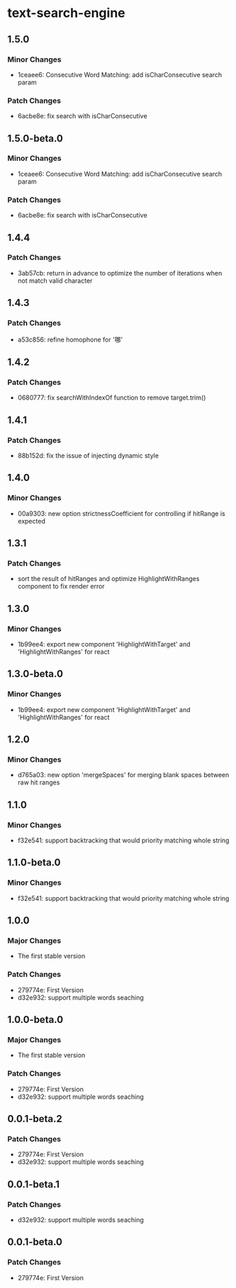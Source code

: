 # text-search-engine

## 1.5.0

### Minor Changes

- 1ceaee6: Consecutive Word Matching: add isCharConsecutive search param

### Patch Changes

- 6acbe8e: fix search with isCharConsecutive

## 1.5.0-beta.0

### Minor Changes

- 1ceaee6: Consecutive Word Matching: add isCharConsecutive search param

### Patch Changes

- 6acbe8e: fix search with isCharConsecutive

## 1.4.4

### Patch Changes

- 3ab57cb: return in advance to optimize the number of iterations when not match valid character

## 1.4.3

### Patch Changes

- a53c856: refine homophone for '哪'

## 1.4.2

### Patch Changes

- 0680777: fix searchWithIndexOf function to remove target.trim()

## 1.4.1

### Patch Changes

- 88b152d: fix the issue of injecting dynamic style

## 1.4.0

### Minor Changes

- 00a9303: new option strictnessCoefficient for controlling if hitRange is expected

## 1.3.1

### Patch Changes

- sort the result of hitRanges and optimize HighlightWithRanges component to fix render error

## 1.3.0

### Minor Changes

- 1b99ee4: export new component 'HighlightWithTarget' and 'HighlightWithRanges' for react

## 1.3.0-beta.0

### Minor Changes

- 1b99ee4: export new component 'HighlightWithTarget' and 'HighlightWithRanges' for react

## 1.2.0

### Minor Changes

- d765a03: new option 'mergeSpaces' for merging blank spaces between raw hit ranges

## 1.1.0

### Minor Changes

- f32e541: support backtracking that would priority matching whole string

## 1.1.0-beta.0

### Minor Changes

- f32e541: support backtracking that would priority matching whole string

## 1.0.0

### Major Changes

- The first stable version

### Patch Changes

- 279774e: First Version
- d32e932: support multiple words seaching

## 1.0.0-beta.0

### Major Changes

- The first stable version

### Patch Changes

- 279774e: First Version
- d32e932: support multiple words seaching

## 0.0.1-beta.2

### Patch Changes

- 279774e: First Version
- d32e932: support multiple words seaching

## 0.0.1-beta.1

### Patch Changes

- d32e932: support multiple words seaching

## 0.0.1-beta.0

### Patch Changes

- 279774e: First Version
